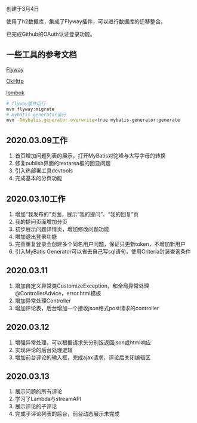 创建于3月4日

使用了h2数据库，集成了Flyway插件，可以进行数据库的迁移整合。

已完成Github的OAuth认证登录功能。

## 一些工具的参考文档

[Flyway](https://flywaydb.org/getstarted/firststeps/maven)

[OkHttp](https://square.github.io/okhttp/)

[lombok](https://projectlombok.org/)
```bash
# flyway插件运行
mvn flyway:migrate
# mybatis generator运行
mvn -Dmybatis.generator.overwrite=true mybatis-generator:generate
```

## 2020.03.09工作

1. 首页增加问题列表的展示，打开MyBatis对驼峰与大写字母的转换
2. 修复publish界面的textarea框的回显问题
3. 引入热部署工具devtools
4. 完成基本的分页功能

## 2020.03.10工作

1. 增加“我发布的”页面，展示“我的提问”、“我的回复”页
2. 我的提问页面增加分页
3. 初步展示问题详情页，增加修改问题功能
3. 增加退出登录功能
4. 完善重复登录会创建多个同名用户问题，保证只更新token，不增加新用户
5. 引入MyBatis Generator可以省去自己写sql语句，使用Criteria封装查询条件

## 2020.03.11

1. 增加自定义异常类CustomizeException，和全局异常处理@ControllerAdvice，error.html模板
2. 增加异常处理Controller
3. 增加评论表，后台增加一个接收json格式post请求的controller

## 2020.03.12

1. 增强异常处理，可以根据请求头分别饭返回json或html响应
2. 实现评论的后台处理逻辑
3. 增加前台评论的输入框，完成ajax请求，评论后关闭编辑区

## 2020.03.13

1. 展示问题的所有评论
2. 学习了Lambda与streamAPI
3. 展示评论的子评论
4. 完成子评论列表的后台，前台动态展示未完成